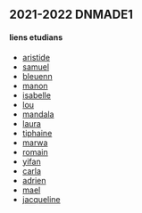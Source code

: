 ## 2021-2022 DNMADE1

#### liens etudians
* [aristide](https://arrri.github.io/dnmade1/)
* [samuel](https://Samuel56100.github.io/DNMADE1/)
* [bleuenn](https://LeCamB.github.io/dnmade1/)
* [manon](https://manon45470.github.io/dnmade1/)
* [isabelle](https://elfeon-g.github.io/dnmade1/)
* [lou](https://loucardon.github.io/dnmade1/)
* [mandala](https://mandalarh.github.io/dnmade1/)
* [laura](https://laurabnrch.github.io/dnmade1/)
* [tiphaine](https://tiphainemerour.github.io/dnmade1/)
* [marwa](https://MZaroui420.github.io/dnmade1)
* [romain](https://normi029-rthery.github.io/DNMADe-1/)
* [yifan](https://yifan0310.github.io/dnmade1/)
* [carla](https://karuuchan.github.io/dnmade1/)
* [adrien](https://adrienclavelier.github.io/dnmade1/)
* [mael](https://maelsergent.github.io/dnmade1/)
* [jacqueline](https://github.com/TrinhJacqueline/dnmade1)


<!-- ### marelle
#### exemples
* [basic](./marelle/vr_0.html)
* [cube](./marelle/vr_1.html)
* [one face](./marelle/vr_2_multisrc.html)

#### modeles
* [pieds](./marelle/marelle_pieds.html)
* [mieds-mains](./marelle/marelle_pieds-mains.html)
* [final_2](./marelle/vr_3_target.html)

#### 20220210
* Lou : [pieds](./20220210/lou/marelle_pieds.html) | [pieds-mains](./20220210/lou/marelle_pieds-mains.html)
* Laura [pieds](./20220210/laura/marelle_pieds.html) | [pieds-mains](./20220210/laura/marelle_pieds-mains.html)
* Bleuen [pieds](./20220210/bleuen/marelle_pieds.html) | [pieds-mains](./20220210/bleuen/marelle_pieds-mains.html)

#### marelle1
* [lou](./marelle/lou/marelle.html)
* [adrien](./marelle/adrien/parcours.html)
* [bleuenn](./marelle/bleuenn/marelle.html)
* [tiphaine](./marelle/tiphaine/marelle.html)
* [tiphaine hard](./marelle/tiphaine/marellehard.html)
* [jacqueline](./marelle/jacqueline/marelle.html)
* [marwa](./marelle/marwa/marelle.html)
* [romain](./marelle/romain/marelle.html)
* [mandala](./marelle/mandala/marelle.html)
* [laura](./marelle/laura/marelle.html)
* [aristide](./marelle/aristide/marelle.html)
* [yifan](./marelle/yifan/marelle.html)
* [samuel](./marelle/samuel/marelle.html)
* [romain](./marelle/romain/marelle.html)
* [mael](./marelle/mael/marelle.html)
* [carla_x]
* [xxx]

#### test
* [aristide_base](./marelle_2/aristide/VR_marelle_classique.html)
* [aristide_mains](./marelle_2/aristide/vr_marelle_pieds.html)
* [aristide_pieds-mains](./marelle_2/aristide/vr_marelle_pieds-mains.html)
 -->





<!-- todo
- skygradiant
- imagesky
- image360
- fog 

github ? perso ou partage
casting

-->